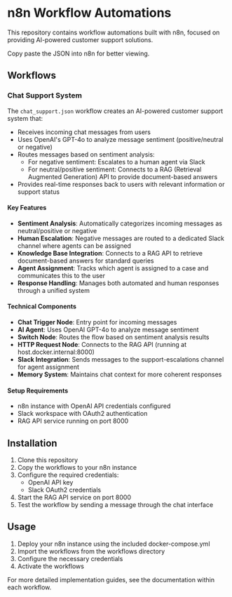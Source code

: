 # n8n Workflow Automations

This repository contains workflow automations built with n8n, focused on providing AI-powered customer support solutions.

Copy paste the JSON into n8n for better viewing.

## Workflows

### Chat Support System

The `chat_support.json` workflow creates an AI-powered customer support system that:

- Receives incoming chat messages from users
- Uses OpenAI's GPT-4o to analyze message sentiment (positive/neutral or negative)
- Routes messages based on sentiment analysis:
  - For negative sentiment: Escalates to a human agent via Slack
  - For neutral/positive sentiment: Connects to a RAG (Retrieval Augmented Generation) API to provide document-based answers
- Provides real-time responses back to users with relevant information or support status

#### Key Features

- **Sentiment Analysis**: Automatically categorizes incoming messages as neutral/positive or negative
- **Human Escalation**: Negative messages are routed to a dedicated Slack channel where agents can be assigned
- **Knowledge Base Integration**: Connects to a RAG API to retrieve document-based answers for standard queries
- **Agent Assignment**: Tracks which agent is assigned to a case and communicates this to the user
- **Response Handling**: Manages both automated and human responses through a unified system

#### Technical Components

- **Chat Trigger Node**: Entry point for incoming messages
- **AI Agent**: Uses OpenAI GPT-4o to analyze message sentiment
- **Switch Node**: Routes the flow based on sentiment analysis results
- **HTTP Request Node**: Connects to the RAG API (running at host.docker.internal:8000)
- **Slack Integration**: Sends messages to the support-escalations channel for agent assignment
- **Memory System**: Maintains chat context for more coherent responses

#### Setup Requirements

- n8n instance with OpenAI API credentials configured
- Slack workspace with OAuth2 authentication
- RAG API service running on port 8000

## Installation

1. Clone this repository
2. Copy the workflows to your n8n instance
3. Configure the required credentials:
   - OpenAI API key
   - Slack OAuth2 credentials
4. Start the RAG API service on port 8000
5. Test the workflow by sending a message through the chat interface

## Usage

1. Deploy your n8n instance using the included docker-compose.yml
2. Import the workflows from the workflows directory
3. Configure the necessary credentials
4. Activate the workflows

For more detailed implementation guides, see the documentation within each workflow.
